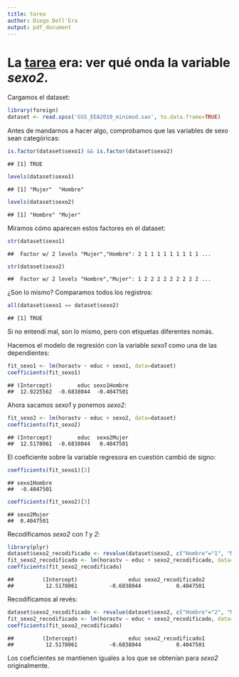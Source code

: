 ```yaml
---
title: tarea 
author: Diego Dell'Era
output: pdf_document
---
```


La [tarea](https://github.com/diegoo/enfoque_estadistico_aprendizaje/blob/master/practica/tarea.1.md) era: ver qué onda la variable *sexo2*.
===

Cargamos el dataset:


```r
library(foreign)
dataset <- read.spss('GSS_EEA2010_minimod.sav', to.data.frame=TRUE)
```

Antes de mandarnos a hacer algo, comprobamos que las variables de sexo sean categóricas:


```r
is.factor(dataset$sexo1) && is.factor(dataset$sexo2)
```

```
## [1] TRUE
```


```r
levels(dataset$sexo1)
```

```
## [1] "Mujer"  "Hombre"
```

```r
levels(dataset$sexo2)
```

```
## [1] "Hombre" "Mujer"
```

Miramos cómo aparecen estos factores en el dataset:


```r
str(dataset$sexo1)
```

```
##  Factor w/ 2 levels "Mujer","Hombre": 2 1 1 1 1 1 1 1 1 1 ...
```

```r
str(dataset$sexo2)
```

```
##  Factor w/ 2 levels "Hombre","Mujer": 1 2 2 2 2 2 2 2 2 2 ...
```

¿Son lo mismo? Comparamos todos los registros:


```r
all(dataset$sexo1 == dataset$sexo2)
```

```
## [1] TRUE
```

Si no entendí mal, son lo mismo, pero con etiquetas diferentes nomás.

Hacemos el modelo de regresión con la variable *sexo1* como una de las dependientes:


```r
fit_sexo1 <- lm(horastv ~ educ + sexo1, data=dataset)
coefficients(fit_sexo1)
```

```
## (Intercept)        educ sexo1Hombre 
##  12.9225562  -0.6838044  -0.4047501
```

Ahora sacamos *sexo1* y ponemos *sexo2*:


```r
fit_sexo2 <- lm(horastv ~ educ + sexo2, data=dataset)
coefficients(fit_sexo2)
```

```
## (Intercept)        educ  sexo2Mujer 
##  12.5178061  -0.6838044   0.4047501
```

El coeficiente sobre la variable regresora en cuestión cambió de signo:


```r
coefficients(fit_sexo1)[3]
```

```
## sexo1Hombre 
##  -0.4047501
```

```r
coefficients(fit_sexo2)[3]
```

```
## sexo2Mujer 
##  0.4047501
```

Recodificamos *sexo2* con *1* y *2*:


```r
library(plyr)
dataset$sexo2_recodificado <- revalue(dataset$sexo2, c("Hombre"="1", "Mujer"="2"))
fit_sexo2_recodificado <- lm(horastv ~ educ + sexo2_recodificado, data=dataset)
coefficients(fit_sexo2_recodificado)
```

```
##         (Intercept)                educ sexo2_recodificado2 
##          12.5178061          -0.6838044           0.4047501
```

Recodificamos al revés:


```r
dataset$sexo2_recodificado <- revalue(dataset$sexo2, c("Hombre"="2", "Mujer"="1"))
fit_sexo2_recodificado <- lm(horastv ~ educ + sexo2_recodificado, data=dataset)
coefficients(fit_sexo2_recodificado)
```

```
##         (Intercept)                educ sexo2_recodificado1 
##          12.5178061          -0.6838044           0.4047501
```

Los coeficientes se mantienen iguales a los que se obtenían para *sexo2* originalmente.
